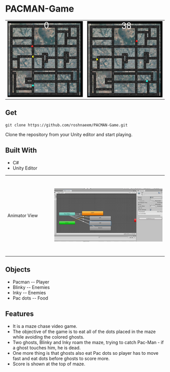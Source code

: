 # PACMAN-Game

<table><tr>
<td><img src="Images\Pac_start.JPG" ></td>
<td><img src="Images\Pac_38.JPG" ></td>
</tr>
</table>


## Get
```
git clone https://github.com/roshnaeem/PACMAN-Game.git 
```
Clone the repository from your Unity editor and start playing.

## Built With
 * C#
 * Unity Editor
 
 <table><tr>
 <td  width="200" height= "250">Animator View</td>
<td  width="650" height= "250"><img src="Images\animator.JPG" ></td>
</tr>
</table>

## Objects
* Pacman -- Player
* Blinky -- Enemies
* Inky -- Enemies
* Pac dots -- Food

## Features
- It is a maze chase video game.
- The objective of the game is to eat all of the dots placed in the maze while avoiding the colored ghosts.
- Two ghosts, Blinky and Inky roam the maze, trying to catch Pac-Man - if a ghost touches him, he is dead.
- One more thing is that ghosts also eat Pac dots so player has to move fast and eat dots before ghosts to score more. 
- Score is shown at the top of maze.
